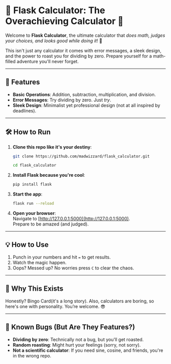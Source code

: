 
# 🤖 Flask Calculator: The Overachieving Calculator 🤖

Welcome to **Flask Calculator**, the ultimate calculator that *does math, judges your choices, and looks good while doing it*! 🎉 

This isn't just any calculator it comes with error messages, a sleek design, and the power to roast you for dividing by zero. Prepare yourself for a math-filled adventure you'll never forget.

---

## 🚀 Features
- **Basic Operations**: Addition, subtraction, multiplication, and division.
- **Error Messages**: Try dividing by zero. Just *try*.
- **Sleek Design**: Minimalist yet professional design (not at all inspired by deadlines). 

---

## 🛠 How to Run
1. **Clone this repo like it's your destiny**:
   ```bash
   git clone https://github.com/madwizzard/flask_calculator.git
   ```
   ```bash
   cd flask_calculator
   ```
2. **Install Flask because you're cool**:
   ```bash
   pip install flask
   ```
3. **Start the app**:
   ```bash
   flask run --reload
   ```
4. **Open your browser**:  
   Navigate to [http://127.0.0.1:5000](http://127.0.0.1:5000).  
   Prepare to be amazed (and judged).

---

## 💡 How to Use
1. Punch in your numbers and hit `=` to get results.  
2. Watch the magic happen.  
3. Oops? Messed up? No worries press `C` to clear the chaos.  

---

## 🤔 Why This Exists
Honestly? Bingo Card(it's a long story). Also, calculators are boring, so here's one with personality. You’re welcome. 😎

---

## 🐛 Known Bugs (But Are They Features?)
- **Dividing by zero**: Technically not a bug, but you'll get roasted.
- **Random roasting**: Might hurt your feelings (sorry, not sorry).
- **Not a scientific calculator**: If you need sine, cosine, and friends, you're in the wrong repo.
